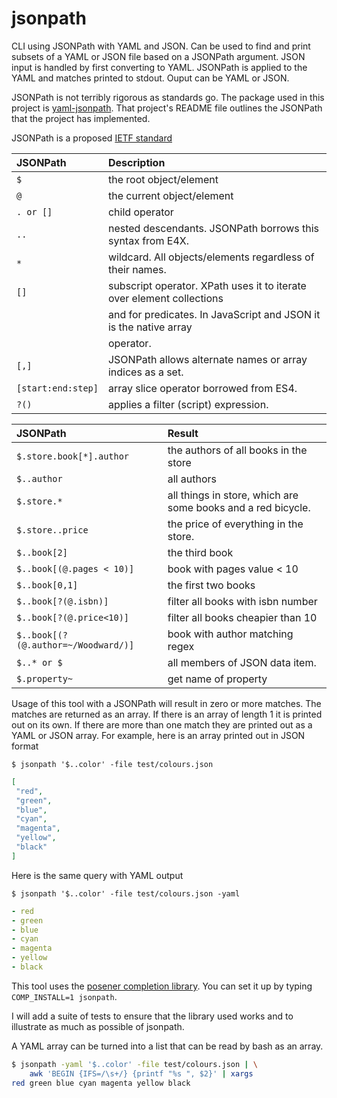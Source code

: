 # jsonpath

CLI using JSONPath with YAML and JSON. Can be used to find and print subsets of a YAML or JSON file based on a JSONPath
argument. JSON input is handled by first converting to YAML. JSONPath is applied to the YAML and matches printed to
stdout.  Ouput can be YAML or JSON.

JSONPath is not terribly rigorous as standards go. The package used in this project is
[yaml-jsonpath](https://github.com/vmware-labs/yaml-jsonpathhttps://github.com/vmware-labs/yaml-jsonpath). That
project's README file outlines the JSONPath that the project has implemented.

JSONPath is a proposed [IETF standard](https://tools.ietf.org/id/draft-goessner-dispatch-jsonpath-00.html)

| JSONPath           | Description                                                           |
| :----------------- | :-------------------------------------------------------------------- |
| `$`                | the root object/element                                               |
| `@`                | the current object/element                                            |
| `. or []`          | child operator                                                        |
| `..`               | nested descendants. JSONPath borrows this syntax from E4X.            |
| `*`                | wildcard. All objects/elements regardless of their names.             |
| `[]`               | subscript operator. XPath uses it to iterate over element collections |
|                    | and for predicates. In JavaScript and JSON it is the native array     |
|                    | operator.                                                             |
| `[,]`              | JSONPath allows alternate names or array indices as a set.            |
| `[start:end:step]` | array slice operator borrowed from ES4.                               |
| `?()`              | applies a filter (script) expression.                                 |


| JSONPath                            | Result                                                       |
| :---------------------------------- | :----------------------------------------------------------- |
| `$.store.book[*].author`            | the authors of all books in the store                        |
| `$..author`                         | all authors                                                  |
| `$.store.*`                         | all things in store, which are some books and a red bicycle. |
| `$.store..price`                    | the price of everything in the store.                        |
| `$..book[2]`                        | the third book                                               |
| `$..book[(@.pages < 10)]`           | book with pages value < 10                                   |
| `$..book[0,1]`                      | the first two books                                          |
| `$..book[?(@.isbn)]`                | filter all books with isbn number                            |
| `$..book[?(@.price<10)]`            | filter all books cheapier than 10                            |
| `$..book[(?(@.author=~/Woodward/)]` | book with author matching regex                              |
| `$..* or $`                         | all members of JSON data item.                               |
| `$.property~`                       | get name of property                                         |

Usage of this tool with a JSONPath will result in zero or more matches. The matches are returned as an array. If there
is an array of length 1 it is printed out on its own. If there are more than one match they are printed out as a YAML or
JSON array. For example, here is an array printed out in JSON format

`$ jsonpath '$..color' -file test/colours.json`
```json
[
 "red",
 "green",
 "blue",
 "cyan",
 "magenta",
 "yellow",
 "black"
]
```

Here is the same query with YAML output

`$ jsonpath '$..color' -file test/colours.json -yaml`
```yaml
- red
- green
- blue
- cyan
- magenta
- yellow
- black
```

This tool uses the [posener completion library](https://github.com/posener/complete/tree/master). You can set it up by
typing `COMP_INSTALL=1 jsonpath`.

I will add a suite of tests to ensure that the library used works and to illustrate as much as possible of jsonpath.

A YAML array can be turned into a list that can be read by bash as an array.

```sh
$ jsonpath -yaml '$..color' -file test/colours.json | \
    awk 'BEGIN {IFS=/\s+/} {printf "%s ", $2}' | xargs
red green blue cyan magenta yellow black
```